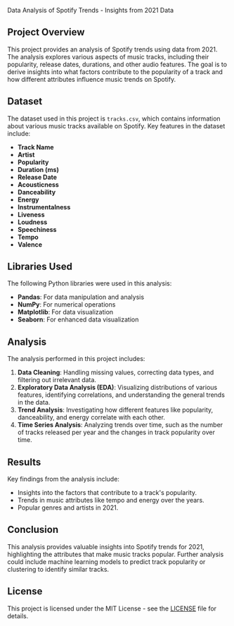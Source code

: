 Data Analysis of Spotify Trends - Insights from 2021 Data

## Project Overview

This project provides an analysis of Spotify trends using data from 2021. The analysis explores various aspects of music tracks, including their popularity, release dates, durations, and other audio features. The goal is to derive insights into what factors contribute to the popularity of a track and how different attributes influence music trends on Spotify.

## Dataset

The dataset used in this project is `tracks.csv`, which contains information about various music tracks available on Spotify. Key features in the dataset include:

- **Track Name**
- **Artist**
- **Popularity**
- **Duration (ms)**
- **Release Date**
- **Acousticness**
- **Danceability**
- **Energy**
- **Instrumentalness**
- **Liveness**
- **Loudness**
- **Speechiness**
- **Tempo**
- **Valence**

## Libraries Used

The following Python libraries were used in this analysis:

- **Pandas**: For data manipulation and analysis
- **NumPy**: For numerical operations
- **Matplotlib**: For data visualization
- **Seaborn**: For enhanced data visualization

## Analysis

The analysis performed in this project includes:

1. **Data Cleaning**: Handling missing values, correcting data types, and filtering out irrelevant data.
2. **Exploratory Data Analysis (EDA)**: Visualizing distributions of various features, identifying correlations, and understanding the general trends in the data.
3. **Trend Analysis**: Investigating how different features like popularity, danceability, and energy correlate with each other.
4. **Time Series Analysis**: Analyzing trends over time, such as the number of tracks released per year and the changes in track popularity over time.

## Results

Key findings from the analysis include:

- Insights into the factors that contribute to a track's popularity.
- Trends in music attributes like tempo and energy over the years.
- Popular genres and artists in 2021.

## Conclusion

This analysis provides valuable insights into Spotify trends for 2021, highlighting the attributes that make music tracks popular. Further analysis could include machine learning models to predict track popularity or clustering to identify similar tracks.

## License

This project is licensed under the MIT License - see the [LICENSE](LICENSE) file for details.


